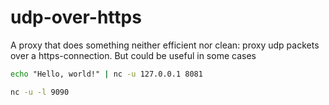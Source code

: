 # udp-over-https

A proxy that does something neither efficient nor clean: proxy udp packets over a https-connection. But could be useful in some cases

```cmd
echo "Hello, world!" | nc -u 127.0.0.1 8081

nc -u -l 9090
```
